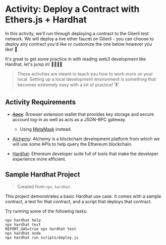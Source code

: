 # Activity: Deploy a Contract with Ethers.js + Hardhat

In this activity, we'll run through deploying a contract to the Göerli test
network. We will deploy a live ether faucet on Göerli - you can choose to deploy
any contract you'd like or customize the one below however you like! 🚰

It's great to get some practice in with leading web3 development like Hardhat,
let's jump in! 👨‍🔧👩‍🔧

> These activities are meant to teach you how to work more on your local.
> Setting up a local development environment is something that becomes extremely
> easy with a lot of practice! 🏋️‍

## Activity Requirements

- ~~[Apex](https://apexwallet.xyz/)~~: Browser extension wallet that provides key
  storage and secure account log-in as well as acts as a JSON-RPC gateway.

  - Using [MetaMask](https://metamask.io/) instead.

- [Alchemy](https://www.alchemy.com/): Alchemy is a blockchain development
  platform from which we will use some APIs to help query the Ethereum
  blockchain.

- [Hardhat](https://hardhat.org/): Ethereum developer suite full of tools that
  make the developer experience more efficient.

## Sample Hardhat Project

> Created from `npx hardhat`.

This project demonstrates a basic Hardhat use case. It comes with a sample contract, a test for that contract, and a script that deploys that contract.

Try running some of the following tasks:

```shell
npx hardhat help
npx hardhat test
REPORT_GAS=true npx hardhat test
npx hardhat node
npx hardhat run scripts/deploy.js
```
